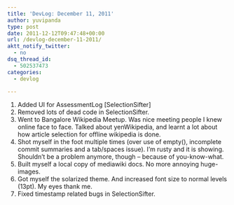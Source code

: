 ```yaml
---
title: 'DevLog: December 11, 2011'
author: yuvipanda
type: post
date: 2011-12-12T09:47:48+00:00
url: /devlog-december-11-2011/
aktt_notify_twitter:
  - no
dsq_thread_id:
  - 502537473
categories:
  - devlog

---
```

  1. Added UI for AssessmentLog [SelectionSifter]
  2. Removed lots of dead code in SelectionSifter.
  3. Went to Bangalore Wikipedia Meetup. Was nice meeting people I knew online face to face. Talked about yenWikipedia, and learnt a lot about how article selection for offline wikipedia is done.
  4. Shot myself in the foot multiple times (over use of empty(), incomplete commit summaries and a tab/spaces issue). I&#8217;m rusty and it is showing. Shouldn&#8217;t be a problem anymore, though &#8211; because of you-know-what.
  5. Built myself a local copy of mediawiki docs. No more annoying huge-images.
  6. Got myself the solarized theme. And increased font size to normal levels (13pt). My eyes thank me.
  7. Fixed timestamp related bugs in SelectionSifter.